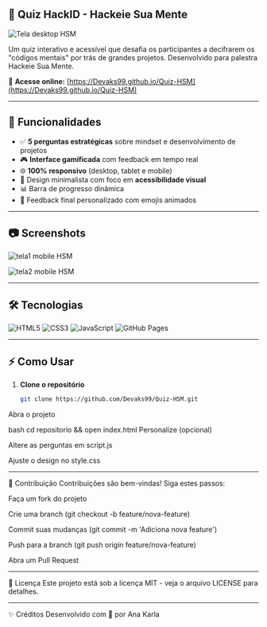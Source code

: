 ## 🧠 Quiz HackID - Hackeie Sua Mente

![Tela desktop HSM](https://github.com/user-attachments/assets/d95bc295-4396-42bc-a541-2c833d1dc353)


Um quiz interativo e acessível que desafia os participantes a decifrarem os "códigos mentais" por trás de grandes projetos. Desenvolvido para palestra Hackeie Sua Mente.

🔗 **Acesse online:** [https://Devaks99.github.io/Quiz-HSM](https://Devaks99.github.io/Quiz-HSM)

---

## 🚀 Funcionalidades

- ✅ **5 perguntas estratégicas** sobre mindset e desenvolvimento de projetos  
- 🎮 **Interface gamificada** com feedback em tempo real  
- 🌐 **100% responsivo** (desktop, tablet e mobile)  
- 🎨 Design minimalista com foco em **acessibilidade visual**  
- 📊 Barra de progresso dinâmica  
- 🎉 Feedback final personalizado com emojis animados  

---

## 📷 Screenshots

![tela1 mobile HSM](https://github.com/user-attachments/assets/d9b19481-5272-4b17-95bb-5049edd65f93)

![tela2 mobile HSM](https://github.com/user-attachments/assets/04959d38-e4c1-4a6b-9c11-4e84db82cdc4)

---

## 🛠 Tecnologias

![HTML5](https://img.shields.io/badge/-HTML5-E34F26?style=flat-square&logo=html5&logoColor=white)
![CSS3](https://img.shields.io/badge/-CSS3-1572B6?style=flat-square&logo=css3)
![JavaScript](https://img.shields.io/badge/-JavaScript-F7DF1E?style=flat-square&logo=javascript&logoColor=black)
![GitHub Pages](https://img.shields.io/badge/-GitHub_Pages-181717?style=flat-square&logo=github)

---

## ⚡ Como Usar

1. **Clone o repositório**
   ```bash
   git clone https://github.com/Devaks99/Quiz-HSM.git
Abra o projeto

bash
cd repositorio && open index.html
Personalize (opcional)

Altere as perguntas em script.js

Ajuste o design no style.css


---

🤝 Contribuição
Contribuições são bem-vindas! Siga estes passos:

Faça um fork do projeto

Crie uma branch (git checkout -b feature/nova-feature)

Commit suas mudanças (git commit -m 'Adiciona nova feature')

Push para a branch (git push origin feature/nova-feature)

Abra um Pull Request

---

📄 Licença
Este projeto está sob a licença MIT - veja o arquivo LICENSE para detalhes.


---

✨ Créditos
Desenvolvido com 💚 por Ana Karla
